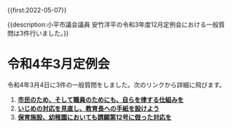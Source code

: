 {{first:2022-05-07}}

{{description:小平市議会議員 安竹洋平の令和3年度12月定例会における一般質問は3件行いました。}}

# 令和4年3月定例会

令和4年3月4日に3件の一般質問をしました。次のリンクから詳細に飛びます。

1. **[市民のため、そして職員のためにも、自らを律する仕組みを](./1-mizukara-rissuru-sikumi.md)**
1. **[いじめの対応を見直し、教育長への手紙を設けよう](./2-ijime-taiou-minaosi.md)**
1. **[保育施設、幼稚園においても請願第12号に倣った対応を](./3-hoiku-youchien-mask-kyosei-sinai.md)**
